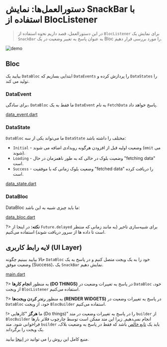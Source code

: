 # دستورالعمل‌ها: نمایش SnackBar با استفاده از BlocListener

> در این دستورالعمل، قصد داریم نحوه استفاده از `BlocListener` برای نمایش یک `SnackBar` به عنوان پاسخ به تغییر وضعیت در یک Bloc را مورد بررسی قرار دهیم.

![demo](./assets/gifs/recipes_flutter_snack_bar.gif)

## Bloc

بیایید یک `DataBloc` ابتدایی بسازیم که `DataEvents` را پردازش کرده و `DataStates` را تولید می کند.

### DataEvent

برای سادگی، `DataBloc` ما فقط به یک `DataEvent` به نام `FetchData` پاسخ خواهد داد.

[data_event.dart](_snippets/recipes_flutter_show_snack_bar/data_event.dart.md ':include')

### DataState

`DataBloc` ما می‌تواند یکی از سه `DataState` مختلف را داشته باشد:

- `Initial` - وضعیت اولیه قبل از افزودن هرگونه رویدادی اضافه می شوند (`emit` می شوند).
- `Loading` - وضعیت بلوک در حالی که به طور ناهمزمان در حال "fetching data" است.
- `Success` - وضعیت بلوک زمانی که با موفقیت "fetched data" را دریافت کرده است.

[data_state.dart](_snippets/recipes_flutter_show_snack_bar/data_state.dart.md ':include')

### DataBloc

DataBloc ما باید چیزی شبیه به این باشد:

[data_bloc.dart](_snippets/recipes_flutter_show_snack_bar/data_bloc.dart.md ':include')

?> **نکته:** در اینجا از `Future.delayed` برای شبیه‌سازی تاخیر (به مانند زمانی که منتظر است تا داده ها از سرور دریافت شوند) استفاده می‌کنیم.

## لایه رابط کاربری (UI Layer)

حالا بیایید ببینیم چگونه `DataBloc` خود را به یک ویجت متصل کنیم و در پاسخ به یک وضعیت موفق (Success)، یک `SnackBar` نمایش دهیم.

[main.dart](_snippets/recipes_flutter_show_snack_bar/main.dart.md ':include')

?> به منظور **انجام کارها (DO THINGS)** در پاسخ به تغییرات وضعیت در `DataBloc` خود، از ویجت `BlocListener` استفاده می‌کنیم.

?> به منظور **رندر کردن ویجت‌ها (RENDER WIDGETS)** در پاسخ به تغییرات وضعیت در `DataBloc` خود، از ویجت `BlocBuilder` استفاده می‌کنیم.

!> ما **هرگز** "کارهایی (Do things)" را در پاسخ به تغییرات وضعیت در متد `builder` از `BlocBuilder` انجام نمی‌دهیم, زیرا این متد ممکن است توسط چارچوب فلاتر بارها فراخوانی شود. متد `builder` باید یک [تابع خالص](https://en.wikipedia.org/wiki/Pure_function) باشد که فقط در پاسخ به وضعیت بلاک، یک ویجت را برگرداند.

منبع کامل این روش را می توانید در [اینجا](https://gist.github.com/felangel/1e5b2c25b263ad1aa7bbed75d8c76c44) بیابید.
